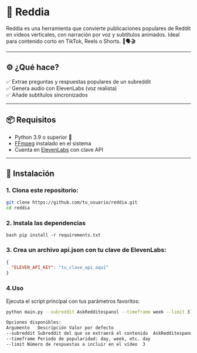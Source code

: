 # 🎥 Reddia

Reddia es una herramienta que convierte publicaciones populares de Reddit en vídeos verticales, con narración por voz y subtítulos animados. Ideal para contenido corto en TikTok, Reels o Shorts. 🧠🗣️🎬

---

## ⚙️ ¿Qué hace?

✅ Extrae preguntas y respuestas populares de un subreddit  
✅ Genera audio con ElevenLabs (voz realista)  
✅ Añade subtítulos sincronizados  

---

## 📦 Requisitos

- Python 3.9 o superior 🐍  
- [FFmpeg](https://ffmpeg.org/) instalado en el sistema  
- Cuenta en [ElevenLabs](https://www.elevenlabs.io/) con clave API

---

## 🚀 Instalación

### 1. Clona este repositorio:

```bash
git clone https://github.com/tu_usuario/reddia.git
cd reddia
```

### 2. Instala las dependencias

```bash pip install -r requirements.txt```

### 3. Crea un archivo api.json con tu clave de ElevenLabs:
```json
{
  "ELEVEN_API_KEY": "tu_clave_api_aquí"
}
```
### 4.Uso

Ejecuta el script principal con tus parámetros favoritos:

```bash
python main.py --subreddit AskRedditespanol --timeframe week --limit 3```

Opciones disponibles:
Argumento	Descripción	Valor por defecto
--subreddit	Subreddit del que se extraerá el contenido	AskRedditespanol
--timeframe	Periodo de popularidad: day, week, etc.	day
--limit	Número de respuestas a incluir en el vídeo	3
